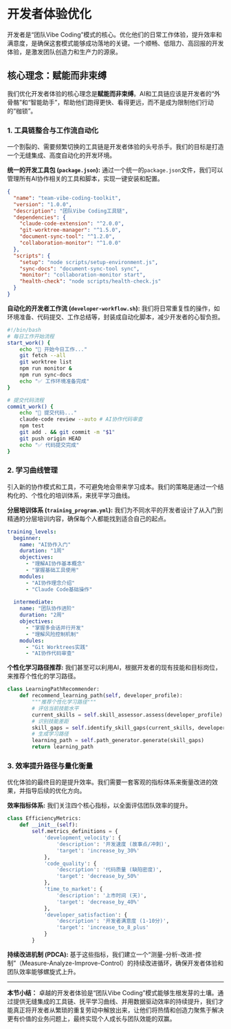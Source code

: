 # 开发者体验优化

开发者是“团队Vibe Coding”模式的核心。优化他们的日常工作体验，提升效率和满意度，是确保这套模式能够成功落地的关键。一个顺畅、低阻力、高回报的开发体验，是激发团队创造力和生产力的源泉。

## 核心理念：赋能而非束缚

我们优化开发者体验的核心理念是**赋能而非束缚**。AI和工具链应该是开发者的“外骨骼”和“智能助手”，帮助他们跑得更快、看得更远，而不是成为限制他们行动的“枷锁”。

### 1. 工具链整合与工作流自动化

一个割裂的、需要频繁切换的工具链是开发者体验的头号杀手。我们的目标是打造一个无缝集成、高度自动化的开发环境。

**统一的开发工具包 (`package.json`):**
通过一个统一的`package.json`文件，我们可以管理所有AI协作相关的工具和脚本，实现一键安装和配置。
```json
{
  "name": "team-vibe-coding-toolkit",
  "version": "1.0.0",
  "description": "团队Vibe Coding工具链",
  "dependencies": {
    "claude-code-extension": "^2.0.0",
    "git-worktree-manager": "^1.5.0",
    "document-sync-tool": "^1.2.0",
    "collaboration-monitor": "^1.0.0"
  },
  "scripts": {
    "setup": "node scripts/setup-environment.js",
    "sync-docs": "document-sync-tool sync",
    "monitor": "collaboration-monitor start",
    "health-check": "node scripts/health-check.js"
  }
}
```

**自动化的开发者工作流 (`developer-workflow.sh`):**
我们将日常重复性的操作，如环境准备、代码提交、工作总结等，封装成自动化脚本，减少开发者的心智负担。
```bash
#!/bin/bash
# 每日工作开始流程
start_work() {
    echo "🚀 开始今日工作..."
    git fetch --all
    git worktree list
    npm run monitor &
    npm run sync-docs
    echo "✅ 工作环境准备完成"
}

# 提交代码流程
commit_work() {
    echo "📝 提交代码..."
    claude-code review --auto # AI协作代码审查
    npm test
    git add . && git commit -m "$1"
    git push origin HEAD
    echo "✅ 代码提交完成"
}
```

### 2. 学习曲线管理

引入新的协作模式和工具，不可避免地会带来学习成本。我们的策略是通过一个结构化的、个性化的培训体系，来抚平学习曲线。

**分层培训体系 (`training_program.yml`):**
我们为不同水平的开发者设计了从入门到精通的分层培训内容，确保每个人都能找到适合自己的起点。
```yaml
training_levels:
  beginner:
    name: "AI协作入门"
    duration: "1周"
    objectives:
      - "理解AI协作基本概念"
      - "掌握基础工具使用"
    modules:
      - "AI协作理念介绍"
      - "Claude Code基础操作"
  
  intermediate:
    name: "团队协作进阶"
    duration: "2周"
    objectives:
      - "掌握多会话并行开发"
      - "理解风险控制机制"
    modules:
      - "Git Worktrees实践"
      - "AI协作代码审查"
```

**个性化学习路径推荐:**
我们甚至可以利用AI，根据开发者的现有技能和目标岗位，来推荐个性化的学习路径。
```python
class LearningPathRecommender:
    def recommend_learning_path(self, developer_profile):
        """推荐个性化学习路径"""
        # 评估当前技能水平
        current_skills = self.skill_assessor.assess(developer_profile)
        # 识别技能差距
        skill_gaps = self.identify_skill_gaps(current_skills, developer_profile.target_role)
        # 生成学习路径
        learning_path = self.path_generator.generate(skill_gaps)
        return learning_path
```

### 3. 效率提升路径与量化衡量

优化体验的最终目的是提升效率。我们需要一套客观的指标体系来衡量改进的效果，并指导后续的优化方向。

**效率指标体系:**
我们关注四个核心指标，以全面评估团队效率的提升。
```python
class EfficiencyMetrics:
    def __init__(self):
        self.metrics_definitions = {
            'development_velocity': {
                'description': '开发速度 (故事点/冲刺)',
                'target': 'increase_by_30%'
            },
            'code_quality': {
                'description': '代码质量 (缺陷密度)',
                'target': 'decrease_by_50%'
            },
            'time_to_market': {
                'description': '上市时间 (天)',
                'target': 'decrease_by_40%'
            },
            'developer_satisfaction': {
                'description': '开发者满意度 (1-10分)',
                'target': 'increase_to_8_plus'
            }
        }
```

**持续改进机制 (PDCA):**
基于这些指标，我们建立一个“测量-分析-改进-控制”（Measure-Analyze-Improve-Control）的持续改进循环，确保开发者体验和团队效率能够螺旋式上升。

---

**本节小结：** 卓越的开发者体验是“团队Vibe Coding”模式能够生根发芽的土壤。通过提供无缝集成的工具链、抚平学习曲线、并用数据驱动效率的持续提升，我们才能真正将开发者从繁琐的重复劳动中解放出来，让他们将热情和创造力聚焦于解决更有价值的业务问题上，最终实现个人成长与团队效能的双赢。
